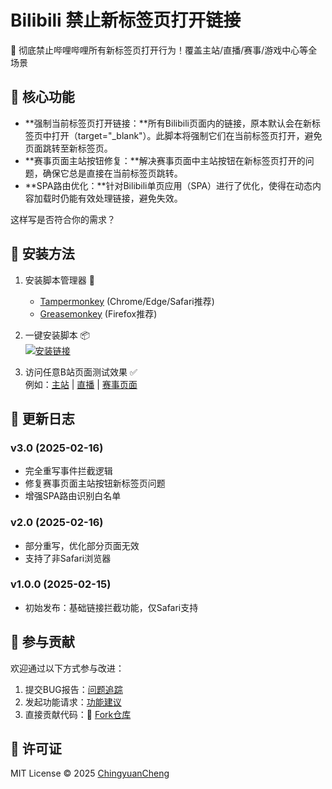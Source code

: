 # Bilibili 禁止新标签页打开链接
🎯 彻底禁止哔哩哔哩所有新标签页打开行为！覆盖主站/直播/赛事/游戏中心等全场景

## 🚀 核心功能
- **强制当前标签页打开链接：**所有Bilibili页面内的链接，原本默认会在新标签页中打开（target="_blank"）。此脚本将强制它们在当前标签页打开，避免页面跳转至新标签页。
- **赛事页面主站按钮修复：**解决赛事页面中主站按钮在新标签页打开的问题，确保它总是直接在当前标签页跳转。
- **SPA路由优化：**针对Bilibili单页应用（SPA）进行了优化，使得在动态内容加载时仍能有效处理链接，避免失效。

这样写是否符合你的需求？

## 📌 安装方法
1. 安装脚本管理器 🔧
   - [Tampermonkey](https://www.tampermonkey.net/) (Chrome/Edge/Safari推荐)
   - [Greasemonkey](https://www.greasespot.net/) (Firefox推荐)

2. 一键安装脚本 📦  
   [![安装链接](https://img.shields.io/badge/安装脚本-GreasyFork-green.svg)](https://greasyfork.org/en/scripts/527007-bilibili-禁止新标签页打开链接?locale_override=1)

3. 访问任意B站页面测试效果 ✅  
   例如：[主站](https://www.bilibili.com) | [直播](https://live.bilibili.com) | [赛事页面](https://www.bilibili.com/match)

## 📖 更新日志
### v3.0 (2025-02-16)
- 完全重写事件拦截逻辑
- 修复赛事页面主站按钮新标签页问题
- 增强SPA路由识别白名单

### v2.0 (2025-02-16)
- 部分重写，优化部分页面无效
- 支持了非Safari浏览器

### v1.0.0 (2025-02-15)
- 初始发布：基础链接拦截功能，仅Safari支持

## 🤝 参与贡献
欢迎通过以下方式参与改进：
1. 提交BUG报告：[问题追踪](https://github.com/ChingyuanCheng/bilibili-no-new-tab/issues)
2. 发起功能请求：[功能建议](https://github.com/ChingyuanCheng/bilibili-no-new-tab/discussions)
3. 直接贡献代码：🚀 [Fork仓库](https://github.com/ChingyuanCheng/bilibili-no-new-tab/fork)

## 📜 许可证
MIT License © 2025 [ChingyuanCheng](https://github.com/ChingyuanCheng)
